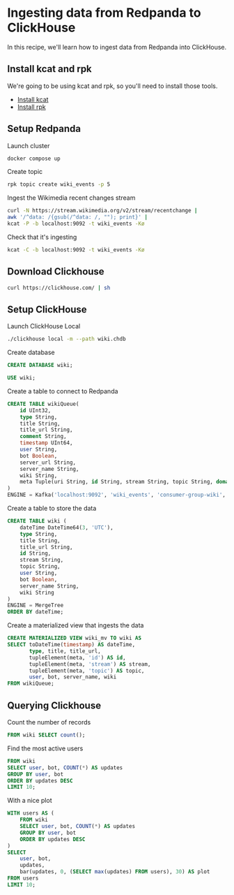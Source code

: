 # Ingesting data from Redpanda to ClickHouse

In this recipe, we'll learn how to ingest data from Redpanda into ClickHouse.

## Install kcat and rpk

We're going to be using kcat and rpk, so you'll need to install those tools.

* [Install kcat](https://github.com/edenhill/kcat)
* [Install rpk](https://docs.redpanda.com/current/get-started/rpk-install/)

## Setup Redpanda

Launch cluster

```bash
docker compose up
```

Create topic

```bash
rpk topic create wiki_events -p 5
```

Ingest the Wikimedia recent changes stream

```bash
curl -N https://stream.wikimedia.org/v2/stream/recentchange |
awk '/^data: /{gsub(/^data: /, ""); print}' |
kcat -P -b localhost:9092 -t wiki_events -Kø
```

Check that it's ingesting

```bash
kcat -C -b localhost:9092 -t wiki_events -Kø
```

## Download Clickhouse

```bash
curl https://clickhouse.com/ | sh
```


## Setup ClickHouse

Launch ClickHouse Local

```bash
./clickhouse local -m --path wiki.chdb
```

Create database

```sql
CREATE DATABASE wiki;
```

```sql
USE wiki;
```

Create a table to connect to Redpanda

```sql
CREATE TABLE wikiQueue(
    id UInt32,
    type String,
    title String,
    title_url String,
    comment String,
    timestamp UInt64,
    user String,
    bot Boolean,
    server_url String,
    server_name String,
    wiki String,
    meta Tuple(uri String, id String, stream String, topic String, domain String)
)
ENGINE = Kafka('localhost:9092', 'wiki_events', 'consumer-group-wiki', 'JSONEachRow');
```

Create a table to store the data

```sql
CREATE TABLE wiki (
    dateTime DateTime64(3, 'UTC'),
    type String,
    title String,
    title_url String,
    id String,
    stream String,
    topic String,
    user String,
    bot Boolean, 
    server_name String,
    wiki String
) 
ENGINE = MergeTree 
ORDER BY dateTime;
```

Create a materialized view that ingests the data

```sql
CREATE MATERIALIZED VIEW wiki_mv TO wiki AS 
SELECT toDateTime(timestamp) AS dateTime,
       type, title, title_url, 
       tupleElement(meta, 'id') AS id, 
       tupleElement(meta, 'stream') AS stream, 
       tupleElement(meta, 'topic') AS topic, 
       user, bot, server_name, wiki
FROM wikiQueue;
```

## Querying Clickhouse

Count the number of records

```sql
FROM wiki SELECT count();
```

Find the most active users

```sql
FROM wiki
SELECT user, bot, COUNT(*) AS updates
GROUP BY user, bot
ORDER BY updates DESC
LIMIT 10;
```

With a nice plot

```sql
WITH users AS (
    FROM wiki
    SELECT user, bot, COUNT(*) AS updates
    GROUP BY user, bot
    ORDER BY updates DESC
)
SELECT
    user, bot,
    updates,
    bar(updates, 0, (SELECT max(updates) FROM users), 30) AS plot
FROM users
LIMIT 10;    
```
